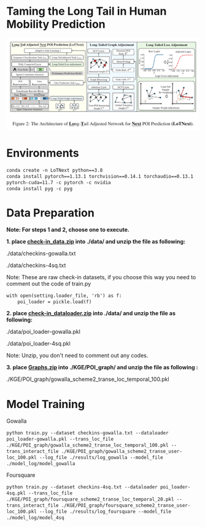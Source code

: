# Taming the Long Tail in Human Mobility Prediction
![image](./data/LoTNext.png)
# Environments
```
conda create -n LoTNext python==3.8
conda install pytorch==1.13.1 torchvision==0.14.1 torchaudio==0.13.1 pytorch-cuda=11.7 -c pytorch -c nvidia
conda install pyg -c pyg
```

# Data Preparation

**Note: For steps 1 and 2, choose one to execute.**

**1. place [check-in_data.zip](https://drive.google.com/file/d/1WzwP6NFZ3rvSFLy8rXzhuqzM_MgNJFmF/view?usp=sharing) into ./data/ and unzip the file as following:**

./data/checkins-gowalla.txt

./data/checkins-4sq.txt

Note: These are raw check-in datasets, if you choose this way you need to comment out the code of train.py
```
with open(setting.loader_file, 'rb') as f:
    poi_loader = pickle.load(f)
```

**2. place [check-in_dataloader.zip](https://drive.google.com/file/d/12yvZ7ClT3klDNI2cqIYyBhpAFV6pQntC/view?usp=sharing) into ./data/ and unzip the file as following:**

./data/poi_loader-gowalla.pkl

./data/poi_loader-4sq.pkl

Note: Unzip, you don't need to comment out any codes.

**3. place [Graphs.zip](https://drive.google.com/file/d/1nj916wbuRvSLKPB8ddqktmpVYbkSIa4y/view?usp=sharing) into ./KGE/POI_graph/ and unzip the file as following :**

./KGE/POI_graph/gowalla_scheme2_transe_loc_temporal_100.pkl


# Model Training

Gowalla
```
python train.py --dataset checkins-gowalla.txt --dataloader poi_loader-gowalla.pkl --trans_loc_file ./KGE/POI_graph/gowalla_scheme2_transe_loc_temporal_100.pkl --trans_interact_file ./KGE/POI_graph/gowalla_scheme2_transe_user-loc_100.pkl --log_file ./results/log_gowalla --model_file ./model_log/model_gowalla

```
Foursquare
```
python train.py --dataset checkins-4sq.txt --dataloader poi_loader-4sq.pkl --trans_loc_file ./KGE/POI_graph/foursquare_scheme2_transe_loc_temporal_20.pkl --trans_interact_file ./KGE/POI_graph/foursquare_scheme2_transe_user-loc_100.pkl --log_file ./results/log_foursquare --model_file ./model_log/model_4sq

```
